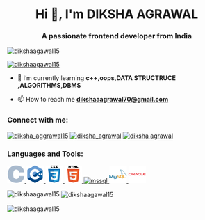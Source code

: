 <h1 align="center">Hi 👋, I'm DIKSHA AGRAWAL</h1>
<h3 align="center">A passionate frontend developer from India</h3>

<p align="left"> <img src="https://komarev.com/ghpvc/?username=dikshaagawal15&label=Profile%20views&color=0e75b6&style=flat" alt="dikshaagawal15" /> </p>

<p align="left"> <a href="https://github.com/ryo-ma/github-profile-trophy"><img src="https://github-profile-trophy.vercel.app/?username=dikshaagawal15" alt="dikshaagawal15" /></a> </p>

- 🌱 I’m currently learning **c++,oops,DATA STRUCTRUCE ,ALGORITHMS,DBMS**

- 📫 How to reach me **dikshaaagrawal70@gmail.com**

<h3 align="left">Connect with me:</h3>
<p align="left">
<a href="https://instagram.com/diksha_aggrawal15" target="blank"><img align="center" src="https://raw.githubusercontent.com/rahuldkjain/github-profile-readme-generator/master/src/images/icons/Social/instagram.svg" alt="diksha_aggrawal15" height="30" width="40" /></a>
<a href="https://www.codechef.com/users/diksha_agrawal" target="blank"><img align="center" src="https://cdn.jsdelivr.net/npm/simple-icons@3.1.0/icons/codechef.svg" alt="diksha_agrawal" height="30" width="40" /></a>
<a href="https://auth.geeksforgeeks.org/user/diksha agrawal" target="blank"><img align="center" src="https://raw.githubusercontent.com/rahuldkjain/github-profile-readme-generator/master/src/images/icons/Social/geeks-for-geeks.svg" alt="diksha agrawal" height="30" width="40" /></a>
</p>

<h3 align="left">Languages and Tools:</h3>
<p align="left"> <a href="https://www.cprogramming.com/" target="_blank" rel="noreferrer"> <img src="https://raw.githubusercontent.com/devicons/devicon/master/icons/c/c-original.svg" alt="c" width="40" height="40"/> </a> <a href="https://www.w3schools.com/cpp/" target="_blank" rel="noreferrer"> <img src="https://raw.githubusercontent.com/devicons/devicon/master/icons/cplusplus/cplusplus-original.svg" alt="cplusplus" width="40" height="40"/> </a> <a href="https://www.w3schools.com/css/" target="_blank" rel="noreferrer"> <img src="https://raw.githubusercontent.com/devicons/devicon/master/icons/css3/css3-original-wordmark.svg" alt="css3" width="40" height="40"/> </a> <a href="https://www.w3.org/html/" target="_blank" rel="noreferrer"> <img src="https://raw.githubusercontent.com/devicons/devicon/master/icons/html5/html5-original-wordmark.svg" alt="html5" width="40" height="40"/> </a> <a href="https://www.microsoft.com/en-us/sql-server" target="_blank" rel="noreferrer"> <img src="https://www.svgrepo.com/show/303229/microsoft-sql-server-logo.svg" alt="mssql" width="40" height="40"/> </a> <a href="https://www.mysql.com/" target="_blank" rel="noreferrer"> <img src="https://raw.githubusercontent.com/devicons/devicon/master/icons/mysql/mysql-original-wordmark.svg" alt="mysql" width="40" height="40"/> </a> <a href="https://www.oracle.com/" target="_blank" rel="noreferrer"> <img src="https://raw.githubusercontent.com/devicons/devicon/master/icons/oracle/oracle-original.svg" alt="oracle" width="40" height="40"/> </a> </p>

<p><img align="left" src="https://github-readme-stats.vercel.app/api/top-langs?username=dikshaagawal15&show_icons=true&locale=en&layout=compact" alt="dikshaagawal15" /></p>

<p>&nbsp;<img align="center" src="https://github-readme-stats.vercel.app/api?username=dikshaagawal15&show_icons=true&locale=en" alt="dikshaagawal15" /></p>

<p><img align="center" src="https://github-readme-streak-stats.herokuapp.com/?user=dikshaagawal15&" alt="dikshaagawal15" /></p>
